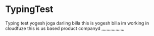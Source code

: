 # TypingTest
Typing test
yogesh joga darling
billa this is yogesh  billa im working in cloudfuze this is us based product companyd                                                                                                                                                                                                                                                                                 ,,,,,,,,,,,,,,,,,,